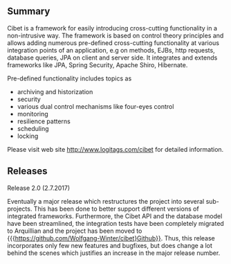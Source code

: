 Summary
----------------------------
Cibet is a framework for easily introducing cross-cutting functionality in a non-intrusive way. The framework is based on control 
theory principles and allows adding numerous pre-defined cross-cutting functionality at various integration points of an application, e.g
on methods, EJBs, http requests, database queries, JPA on client and server side.
It integrates and extends frameworks like JPA, Spring Security, Apache Shiro, Hibernate.

Pre-defined functionality includes topics as

- archiving and historization
- security
- various dual control mechanisms like four-eyes control
- monitoring
- resilience patterns
- scheduling
- locking  


Please visit web site http://www.logitags.com/cibet for detailed information.

Releases
----------------------------
Release 2.0 (2.7.2017)

  Eventually a major release which restructures the project into several sub-projects. This has been done to better support different 
  versions of integrated frameworks. Furthermore, the Cibet API and the database model have been streamlined, the integration tests have 
  been completely migrated
  to Arquillian and the project has been moved to {{{https://github.com/Wolfgang-Winter/cibet}Github}}. Thus, this release incorporates
  only few new features and bugfixes, but does change a lot behind the scenes which justifies an increase in the major release number.   
